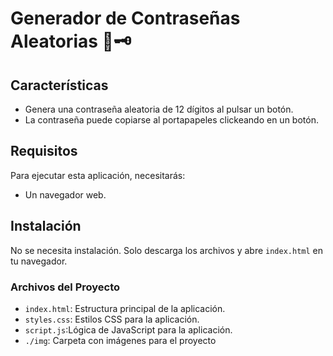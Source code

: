 #  Generador de Contraseñas Aleatorias 🔐🗝️

## Características

- Genera una contraseña aleatoria de 12 dígitos al pulsar un botón.
- La contraseña puede copiarse al portapapeles clickeando en un botón.

## Requisitos

Para ejecutar esta aplicación, necesitarás:

- Un navegador web.


## Instalación

No se necesita instalación. Solo descarga los archivos y abre `index.html` en tu navegador.

### Archivos del Proyecto

- `index.html`: Estructura principal de la aplicación. 
- `styles.css`: Estilos CSS para la aplicación.
- `script.js`:Lógica de JavaScript para la aplicación.
- `./img`: Carpeta con imágenes para el proyecto

